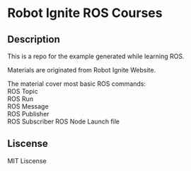# Robot Ignite ROS Courses

## Description

This is a repo for the example generated while learning ROS.

Materials are originated from Robot Ignite Website.

The material cover most basic ROS commands:  
ROS Topic  
ROS Run  
ROS Message  
ROS Publisher  
ROS Subscriber
ROS Node
Launch file

## Liscense
MIT Liscense
